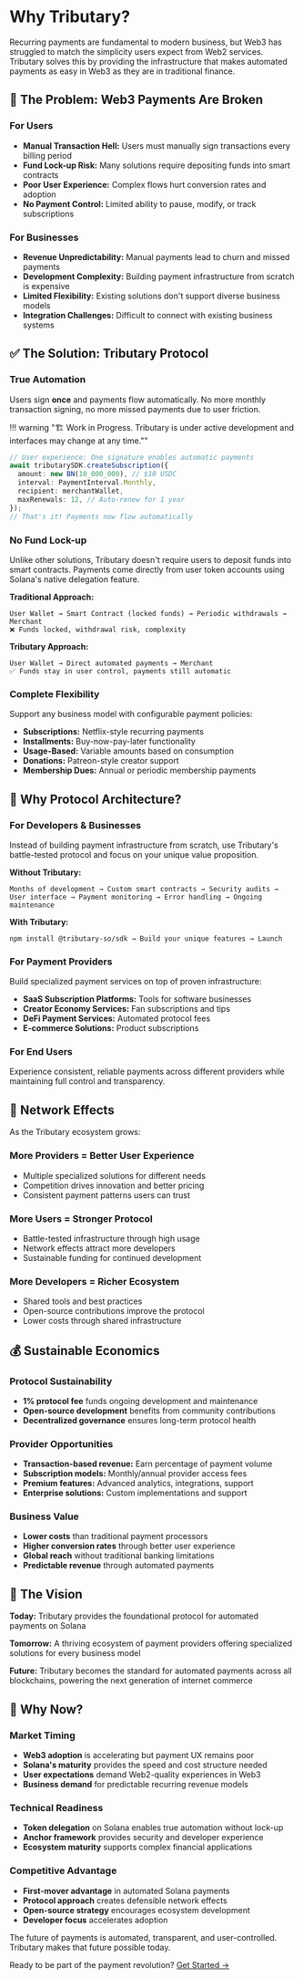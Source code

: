 # Why Tributary?

Recurring payments are fundamental to modern business, but Web3 has struggled to match the simplicity users expect from Web2 services. Tributary solves this by providing the infrastructure that makes automated payments as easy in Web3 as they are in traditional finance.

## 🔴 The Problem: Web3 Payments Are Broken

### For Users

- **Manual Transaction Hell:** Users must manually sign transactions every billing period
- **Fund Lock-up Risk:** Many solutions require depositing funds into smart contracts
- **Poor User Experience:** Complex flows hurt conversion rates and adoption
- **No Payment Control:** Limited ability to pause, modify, or track subscriptions

### For Businesses

- **Revenue Unpredictability:** Manual payments lead to churn and missed payments
- **Development Complexity:** Building payment infrastructure from scratch is expensive
- **Limited Flexibility:** Existing solutions don't support diverse business models
- **Integration Challenges:** Difficult to connect with existing business systems

## ✅ The Solution: Tributary Protocol

### True Automation

Users sign **once** and payments flow automatically. No more monthly transaction signing, no more missed payments due to user friction.

!!! warning "🏗️ Work in Progress. Tributary is under active development and interfaces may change at any time.""

```typescript
// User experience: One signature enables automatic payments
await tributarySDK.createSubscription({
  amount: new BN(10_000_000), // $10 USDC
  interval: PaymentInterval.Monthly,
  recipient: merchantWallet,
  maxRenewals: 12, // Auto-renew for 1 year
});
// That's it! Payments now flow automatically
```

### No Fund Lock-up

Unlike other solutions, Tributary doesn't require users to deposit funds into smart contracts. Payments come directly from user token accounts using Solana's native delegation feature.

**Traditional Approach:**

```
User Wallet → Smart Contract (locked funds) → Periodic withdrawals → Merchant
❌ Funds locked, withdrawal risk, complexity
```

**Tributary Approach:**

```
User Wallet → Direct automated payments → Merchant
✅ Funds stay in user control, payments still automatic
```

### Complete Flexibility

Support any business model with configurable payment policies:

- **Subscriptions:** Netflix-style recurring payments
- **Installments:** Buy-now-pay-later functionality
- **Usage-Based:** Variable amounts based on consumption
- **Donations:** Patreon-style creator support
- **Membership Dues:** Annual or periodic membership payments

## 🚀 Why Protocol Architecture?

### For Developers & Businesses

Instead of building payment infrastructure from scratch, use Tributary's battle-tested protocol and focus on your unique value proposition.

**Without Tributary:**

```
Months of development → Custom smart contracts → Security audits →
User interface → Payment monitoring → Error handling → Ongoing maintenance
```

**With Tributary:**

```
npm install @tributary-so/sdk → Build your unique features → Launch
```

### For Payment Providers

Build specialized payment services on top of proven infrastructure:

- **SaaS Subscription Platforms:** Tools for software businesses
- **Creator Economy Services:** Fan subscriptions and tips
- **DeFi Payment Services:** Automated protocol fees
- **E-commerce Solutions:** Product subscriptions

### For End Users

Experience consistent, reliable payments across different providers while maintaining full control and transparency.

## 🌊 Network Effects

As the Tributary ecosystem grows:

### More Providers = Better User Experience

- Multiple specialized solutions for different needs
- Competition drives innovation and better pricing
- Consistent payment patterns users can trust

### More Users = Stronger Protocol

- Battle-tested infrastructure through high usage
- Network effects attract more developers
- Sustainable funding for continued development

### More Developers = Richer Ecosystem

- Shared tools and best practices
- Open-source contributions improve the protocol
- Lower costs through shared infrastructure

## 💰 Sustainable Economics

### Protocol Sustainability

- **1% protocol fee** funds ongoing development and maintenance
- **Open-source development** benefits from community contributions
- **Decentralized governance** ensures long-term protocol health

### Provider Opportunities

- **Transaction-based revenue:** Earn percentage of payment volume
- **Subscription models:** Monthly/annual provider access fees
- **Premium features:** Advanced analytics, integrations, support
- **Enterprise solutions:** Custom implementations and support

### Business Value

- **Lower costs** than traditional payment processors
- **Higher conversion rates** through better user experience
- **Global reach** without traditional banking limitations
- **Predictable revenue** through automated payments

## 🎯 The Vision

**Today:** Tributary provides the foundational protocol for automated payments on Solana

**Tomorrow:** A thriving ecosystem of payment providers offering specialized solutions for every business model

**Future:** Tributary becomes the standard for automated payments across all blockchains, powering the next generation of internet commerce

## 🌟 Why Now?

### Market Timing

- **Web3 adoption** is accelerating but payment UX remains poor
- **Solana's maturity** provides the speed and cost structure needed
- **User expectations** demand Web2-quality experiences in Web3
- **Business demand** for predictable recurring revenue models

### Technical Readiness

- **Token delegation** on Solana enables true automation without lock-up
- **Anchor framework** provides security and developer experience
- **Ecosystem maturity** supports complex financial applications

### Competitive Advantage

- **First-mover advantage** in automated Solana payments
- **Protocol approach** creates defensible network effects
- **Open-source strategy** encourages ecosystem development
- **Developer focus** accelerates adoption

The future of payments is automated, transparent, and user-controlled. Tributary makes that future possible today.

Ready to be part of the payment revolution? [Get Started →](how.md)

